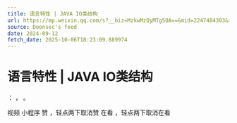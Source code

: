 ```yaml
---
title: 语言特性 | JAVA IO类结构
url: https://mp.weixin.qq.com/s?__biz=MzkwMzQyMTg5OA==&mid=2247484303&idx=1&sn=2c55f9d2d8cb445a47f1b0602e283c32
source: Doonsec's feed
date: 2024-09-12
fetch_date: 2025-10-06T18:23:09.889974
---
```


# 语言特性 | JAVA IO类结构

：
，
。

视频
小程序
赞
，轻点两下取消赞
在看
，轻点两下取消在看